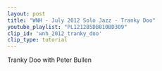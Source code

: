 ```yaml
---
layout: post
title: "WNH - July 2012 Solo Jazz - Tranky Doo"
youtube_playlist: "PL1212B5DB810BD309"
clip_id: 'wnh_2012_tranky_doo'
clip_type: tutorial
---
```


Tranky Doo
with Peter Bullen
